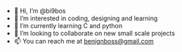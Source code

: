- 👋 Hi, I’m @bi9bos
- 👀 I’m interested in coding, designing and learning
- 🌱 I’m currently learning C and python
- 💞️ I’m looking to collaborate on new small scale projects
- 📫 You can reach me at benignboss@gmail.com

<!---
bi9bos/bi9bos is a ✨ special ✨ repository because its `README.md` (this file) appears on your GitHub profile.
You can click the Preview link to take a look at your changes.
--->
